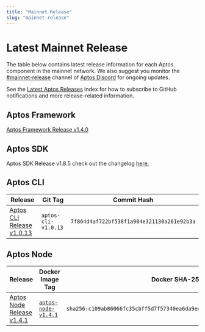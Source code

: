 ```yaml
---
title: "Mainnet Release"
slug: "mainnet-release"
---
```


# Latest Mainnet Release

The table below contains latest release information for each Aptos component in the mainnet network. We also suggest you monitor the [#mainnet-release](https://discord.com/channels/945856774056083548/1042502400507916349) channel of [Aptos Discord](https://discord.gg/aptoslabs) for ongoing updates.

See the [Latest Aptos Releases](./index.md) index for how to subscribe to GitHub notifications and more release-related information.

## Aptos Framework

[Aptos Framework Release v1.4.0](https://github.com/aptos-labs/aptos-core/releases/tag/aptos-framework-v1.4.0)

## Aptos SDK

Aptos SDK Release v1.8.5 check out the changelog [here.](https://github.com/aptos-labs/aptos-core/blob/main/ecosystem/typescript/sdk/CHANGELOG.md#185-2023-04-29)

## Aptos CLI

|Release | Git Tag | Commit Hash|
|---|---|---|
|[Aptos CLI Release v1.0.13](https://github.com/aptos-labs/aptos-core/releases/tag/aptos-cli-v1.0.13)| `aptos-cli-v1.0.13` | `7f864d4af722bf538f1a904e321130a261e92b3a` |

## Aptos Node

|Release | Docker Image Tag | Docker SHA-256 | Branch | Commit Hash|
|---|---|---|---|---|
|[Aptos Node Release v1.4.1](https://github.com/aptos-labs/aptos-core/releases/tag/aptos-node-v1.4.1)| [`aptos-node-v1.4.1`](https://hub.docker.com/layers/aptoslabs/validator/aptos-node-v1.4.1/images/sha256-c109ab86066fc35cbff5d7f57340ea6da9ed480896d08cd1bbd30c3dec683033?context=explore) | `sha256:c109ab86066fc35cbff5d7f57340ea6da9ed480896d08cd1bbd30c3dec683033` | [aptos-node-v1.4.1](https://github.com/aptos-labs/aptos-core/tree/aptos-node-v1.4.1)| `8731f29f80ee0458d32793f2c818243745ca3904` |